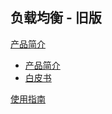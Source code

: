 ## 负载均衡 - 旧版

[产品简介]()
   
  * [产品简介](计算服务/负载均衡-旧版/产品简介/负载均衡产品简介.md)
  * [白皮书](计算服务/负载均衡-旧版/产品简介/负载均衡白皮书.md)  

[使用指南](计算服务/负载均衡-旧版/使用指南.md)

